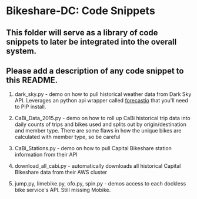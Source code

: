 # Bikeshare-DC: Code Snippets

## This folder will serve as a library of code snippets to later be integrated into the overall system.  

## Please add a description of any code snippet to this README.

1. dark_sky.py - demo on how to pull historical weather data from Dark Sky API.  Leverages an python api wrapper called [forecastio](https://pypi.python.org/pypi/python-forecastio/) that you'll need to PIP install.

1. CaBi_Data_2015.py - demo on how to roll up CaBi historical trip data into daily counts of trips and bikes used and splits out by origin/destination and member type. There are some flaws in how the unique bikes are calculated with member type, so be careful

1. CaBi_Stations.py - demo on how to pull Capital Bikeshare station information from their API

1. download_all_cabi.py - automatically downloads all historical Capital Bikeshare data from their AWS cluster

1. jump.py, limebike.py, ofo.py, spin.py - demos access to each dockless bike service's API.  Still missing Mobike.

